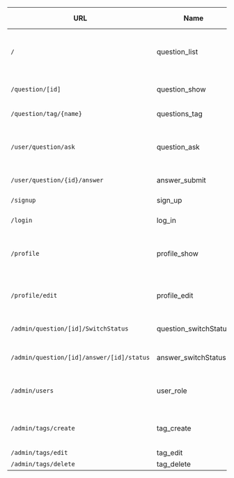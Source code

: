 | URL | Name | Description de la page | Méthode HTTP | Controller | Méthode | commentaire |
|--|--|--|--|--|--|--|
| `/` | question_list | Liste des questions | GET | QuestionController | list | Page d'accueil avec les questions récentes |
| `/question/[id]` | question_show | La question avec ses réponses | GET | QuestionController | show | question et ses réponses selon son id |
| `/question/tag/{name}` | questions_tag | liste des questions selon un tag | GET | QuestionController | listByTag ||
|`/user/question/ask`|question_ask|Formulaire création de question|POST|QuestionController|form|Même méthode pour création et edit de la question|
|`/user/question/{id}/answer`|answer_submit|Répondre à une question|POST|AnswerController|answer||
|`/signup`|sign_up|formulaire d'inscription|GET/POST|UserController|signUp||
`/login`|log_in|Formulaire de connexion|GET/POST|UserController|login||
`/profile`|profile_show|Informations du compte et liste questions et réponses de l'utilisateur|GET|UserController|show||
`/profile/edit`|profile_edit|Modifiction des informations perso du compte utilisateur|POST|UserController|edit||
|`/admin/question/[id]/SwitchStatus`|question_switchStatus|Bloquer /débloquer une question|POST|AdminController|switchStatus||
|`/admin/question/[id]/answer/[id]/status`|answer_switchStatus|Bloquer/débloquer une réponse à une question|POST|AdminController|switchStatus||
|`/admin/users`|user_role|Permet à un admin de changer les droits d'un utilisateur|POST|AdminController|role||
|`/admin/tags/create`|tag_create|Créer un tag|POST|TagController|form|Méthode commune creation update|
|`/admin/tags/edit`|tag_edit|Modifier un tag|POST|TagController|form||
|`/admin/tags/delete`|tag_delete|Supprimer un tag|POST|TagController|delete||